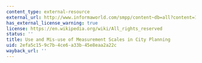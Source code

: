 ```yaml
---
content_type: external-resource
external_url: http://www.informaworld.com/smpp/content~db=all?content=10.1080/01944366308978048
has_external_license_warning: true
license: https://en.wikipedia.org/wiki/All_rights_reserved
status: ''
title: Use and Mis-use of Measurement Scales in City Planning
uid: 2efa5c15-9c7b-4ce6-a33b-45e8eaa2a22c
wayback_url: ''
---
```

